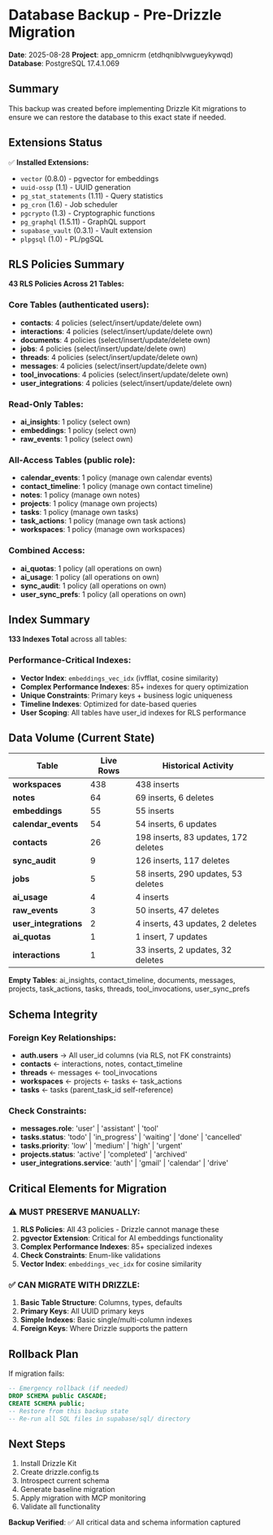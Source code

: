 # Database Backup - Pre-Drizzle Migration

**Date**: 2025-08-28
**Project**: app_omnicrm (etdhqniblvwgueykywqd)
**Database**: PostgreSQL 17.4.1.069

## Summary

This backup was created before implementing Drizzle Kit migrations to ensure we can restore the database to this exact state if needed.

## Extensions Status

✅ **Installed Extensions:**
- `vector` (0.8.0) - pgvector for embeddings
- `uuid-ossp` (1.1) - UUID generation
- `pg_stat_statements` (1.11) - Query statistics
- `pg_cron` (1.6) - Job scheduler
- `pgcrypto` (1.3) - Cryptographic functions
- `pg_graphql` (1.5.11) - GraphQL support
- `supabase_vault` (0.3.1) - Vault extension
- `plpgsql` (1.0) - PL/pgSQL

## RLS Policies Summary

**43 RLS Policies Across 21 Tables:**

### Core Tables (authenticated users):
- **contacts**: 4 policies (select/insert/update/delete own)
- **interactions**: 4 policies (select/insert/update/delete own)  
- **documents**: 4 policies (select/insert/update/delete own)
- **jobs**: 4 policies (select/insert/update/delete own)
- **threads**: 4 policies (select/insert/update/delete own)
- **messages**: 4 policies (select/insert/update/delete own)
- **tool_invocations**: 4 policies (select/insert/update/delete own)
- **user_integrations**: 4 policies (select/insert/update/delete own)

### Read-Only Tables:
- **ai_insights**: 1 policy (select own)
- **embeddings**: 1 policy (select own)
- **raw_events**: 1 policy (select own)

### All-Access Tables (public role):
- **calendar_events**: 1 policy (manage own calendar events)
- **contact_timeline**: 1 policy (manage own contact timeline)
- **notes**: 1 policy (manage own notes)
- **projects**: 1 policy (manage own projects)
- **tasks**: 1 policy (manage own tasks)
- **task_actions**: 1 policy (manage own task actions)
- **workspaces**: 1 policy (manage own workspaces)

### Combined Access:
- **ai_quotas**: 1 policy (all operations on own)
- **ai_usage**: 1 policy (all operations on own)
- **sync_audit**: 1 policy (all operations on own)
- **user_sync_prefs**: 1 policy (all operations on own)

## Index Summary

**133 Indexes Total** across all tables:

### Performance-Critical Indexes:
- **Vector Index**: `embeddings_vec_idx` (ivfflat, cosine similarity)
- **Complex Performance Indexes**: 85+ indexes for query optimization
- **Unique Constraints**: Primary keys + business logic uniqueness
- **Timeline Indexes**: Optimized for date-based queries
- **User Scoping**: All tables have user_id indexes for RLS performance

## Data Volume (Current State)

| Table | Live Rows | Historical Activity |
|-------|-----------|-------------------|
| **workspaces** | 438 | 438 inserts |
| **notes** | 64 | 69 inserts, 6 deletes |
| **embeddings** | 55 | 55 inserts |
| **calendar_events** | 54 | 54 inserts, 6 updates |
| **contacts** | 26 | 198 inserts, 83 updates, 172 deletes |
| **sync_audit** | 9 | 126 inserts, 117 deletes |
| **jobs** | 5 | 58 inserts, 290 updates, 53 deletes |
| **ai_usage** | 4 | 4 inserts |
| **raw_events** | 3 | 50 inserts, 47 deletes |
| **user_integrations** | 2 | 4 inserts, 43 updates, 2 deletes |
| **ai_quotas** | 1 | 1 insert, 7 updates |
| **interactions** | 1 | 33 inserts, 2 updates, 32 deletes |

**Empty Tables**: ai_insights, contact_timeline, documents, messages, projects, task_actions, tasks, threads, tool_invocations, user_sync_prefs

## Schema Integrity

### Foreign Key Relationships:
- **auth.users** → All user_id columns (via RLS, not FK constraints)
- **contacts** ← interactions, notes, contact_timeline
- **threads** ← messages ← tool_invocations  
- **workspaces** ← projects ← tasks ← task_actions
- **tasks** ← tasks (parent_task_id self-reference)

### Check Constraints:
- **messages.role**: 'user' | 'assistant' | 'tool'
- **tasks.status**: 'todo' | 'in_progress' | 'waiting' | 'done' | 'cancelled'
- **tasks.priority**: 'low' | 'medium' | 'high' | 'urgent'
- **projects.status**: 'active' | 'completed' | 'archived'
- **user_integrations.service**: 'auth' | 'gmail' | 'calendar' | 'drive'

## Critical Elements for Migration

### ⚠️ MUST PRESERVE MANUALLY:
1. **RLS Policies**: All 43 policies - Drizzle cannot manage these
2. **pgvector Extension**: Critical for AI embeddings functionality
3. **Complex Performance Indexes**: 85+ specialized indexes
4. **Check Constraints**: Enum-like validations
5. **Vector Index**: `embeddings_vec_idx` for cosine similarity

### ✅ CAN MIGRATE WITH DRIZZLE:
1. **Basic Table Structure**: Columns, types, defaults
2. **Primary Keys**: All UUID primary keys
3. **Simple Indexes**: Basic single/multi-column indexes
4. **Foreign Keys**: Where Drizzle supports the pattern

## Rollback Plan

If migration fails:

```sql
-- Emergency rollback (if needed)
DROP SCHEMA public CASCADE;
CREATE SCHEMA public;
-- Restore from this backup state
-- Re-run all SQL files in supabase/sql/ directory
```

## Next Steps

1. Install Drizzle Kit
2. Create drizzle.config.ts 
3. Introspect current schema
4. Generate baseline migration
5. Apply migration with MCP monitoring
6. Validate all functionality

**Backup Verified**: ✅ All critical data and schema information captured